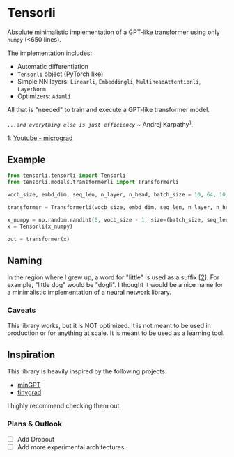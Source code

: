 
# Tensorli

Absolute minimalistic implementation of a GPT-like transformer using only `numpy` (<650 lines).

The implementation includes:
- Automatic differentiation
- `Tensorli` object (PyTorch like)
- Simple NN layers: `Linearli`, `Embeddingli`, `MultiheadAttentionli`, `LayerNorm`
- Optimizers: `Adamli`

All that is "needed" to train and execute a GPT-like transformer model.

*`...and everything else is just efficiency`* ~ Andrej Karpathy<sup>[1](#myfootnote1)</sup>.

<a name="myfootnote1">1</a>: [Youtube - micrograd](https://youtu.be/VMj-3S1tku0?si=6qISQdXUKBSMOy3Z&t=474) 

## Example

```python
from tensorli.tensorli import Tensorli
from tensorli.models.transformerli import Transformerli

vocb_size, embd_dim, seq_len, n_layer, n_head, batch_size = 10, 64, 10, 3, 4, 16

transformer = Transformerli(vocb_size, embd_dim, seq_len, n_layer, n_head)

x_numpy = np.random.randint(0, vocb_size - 1, size=(batch_size, seq_len))
x = Tensorli(x_numpy)

out = transformer(x)
```

## Naming

In the region where I grew up, a word for "little" is used as a suffix \[[2](https://de.wikipedia.org/wiki/-li)\]. For example, "little dog" would be "dogli". I thought it would be a nice name for a minimalistic implementation of a neural network library.

### Caveats

This library works, but it is NOT optimized. It is not meant to be used in production or for anything at scale. It is meant to be used as a learning tool.

## Inspiration

This library is heavily inspired by the following projects:
- [minGPT](https://github.com/karpathy/minGPT)
- [tinygrad](https://github.com/tinygrad/tinygrad)

I highly recommend checking them out.

### Plans & Outlook

- [ ] Add Dropout
- [ ] Add more experimental architectures
